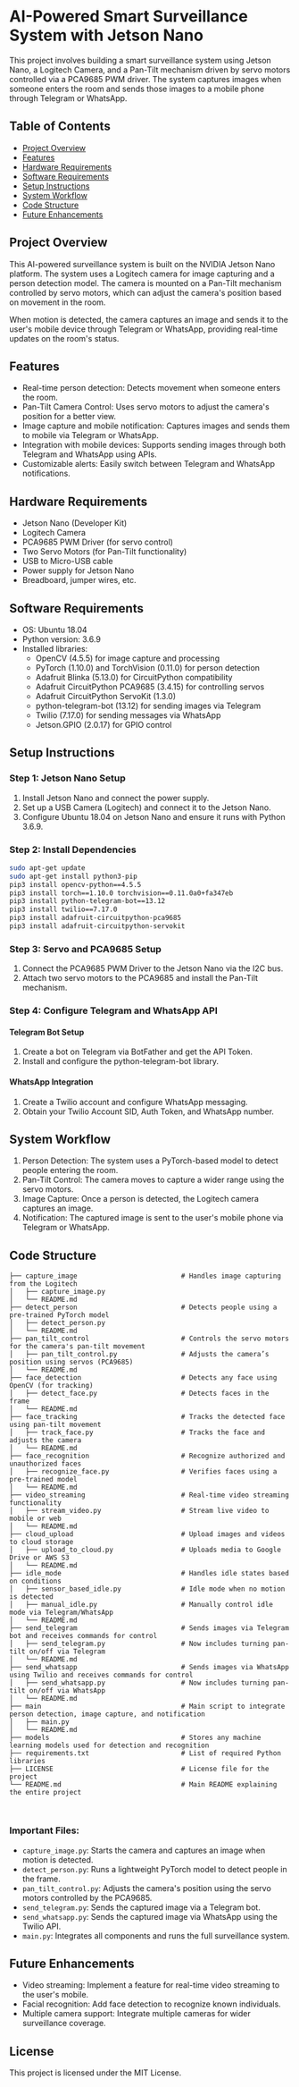 # AI-Powered Smart Surveillance System with Jetson Nano

This project involves building a smart surveillance system using Jetson Nano, a Logitech Camera, and a Pan-Tilt mechanism driven by servo motors controlled via a PCA9685 PWM driver. The system captures images when someone enters the room and sends those images to a mobile phone through Telegram or WhatsApp.

## Table of Contents
- [Project Overview](#project-overview)
- [Features](#features)
- [Hardware Requirements](#hardware-requirements)
- [Software Requirements](#software-requirements)
- [Setup Instructions](#setup-instructions)
- [System Workflow](#system-workflow)
- [Code Structure](#code-structure)
- [Future Enhancements](#future-enhancements)

## Project Overview

This AI-powered surveillance system is built on the NVIDIA Jetson Nano platform. The system uses a Logitech camera for image capturing and a person detection model. The camera is mounted on a Pan-Tilt mechanism controlled by servo motors, which can adjust the camera's position based on movement in the room.

When motion is detected, the camera captures an image and sends it to the user's mobile device through Telegram or WhatsApp, providing real-time updates on the room's status.

## Features

- Real-time person detection: Detects movement when someone enters the room.
- Pan-Tilt Camera Control: Uses servo motors to adjust the camera's position for a better view.
- Image capture and mobile notification: Captures images and sends them to mobile via Telegram or WhatsApp.
- Integration with mobile devices: Supports sending images through both Telegram and WhatsApp using APIs.
- Customizable alerts: Easily switch between Telegram and WhatsApp notifications.

## Hardware Requirements

- Jetson Nano (Developer Kit)
- Logitech Camera
- PCA9685 PWM Driver (for servo control)
- Two Servo Motors (for Pan-Tilt functionality)
- USB to Micro-USB cable
- Power supply for Jetson Nano
- Breadboard, jumper wires, etc.

## Software Requirements

- OS: Ubuntu 18.04
- Python version: 3.6.9
- Installed libraries:
  - OpenCV (4.5.5) for image capture and processing
  - PyTorch (1.10.0) and TorchVision (0.11.0) for person detection
  - Adafruit Blinka (5.13.0) for CircuitPython compatibility
  - Adafruit CircuitPython PCA9685 (3.4.15) for controlling servos
  - Adafruit CircuitPython ServoKit (1.3.0)
  - python-telegram-bot (13.12) for sending images via Telegram
  - Twilio (7.17.0) for sending messages via WhatsApp
  - Jetson.GPIO (2.0.17) for GPIO control

## Setup Instructions

### Step 1: Jetson Nano Setup
1. Install Jetson Nano and connect the power supply.
2. Set up a USB Camera (Logitech) and connect it to the Jetson Nano.
3. Configure Ubuntu 18.04 on Jetson Nano and ensure it runs with Python 3.6.9.

### Step 2: Install Dependencies
```bash
sudo apt-get update
sudo apt-get install python3-pip
pip3 install opencv-python==4.5.5
pip3 install torch==1.10.0 torchvision==0.11.0a0+fa347eb
pip3 install python-telegram-bot==13.12
pip3 install twilio==7.17.0
pip3 install adafruit-circuitpython-pca9685
pip3 install adafruit-circuitpython-servokit
```

### Step 3: Servo and PCA9685 Setup
1. Connect the PCA9685 PWM Driver to the Jetson Nano via the I2C bus.
2. Attach two servo motors to the PCA9685 and install the Pan-Tilt mechanism.

### Step 4: Configure Telegram and WhatsApp API
#### Telegram Bot Setup
1. Create a bot on Telegram via BotFather and get the API Token.
2. Install and configure the python-telegram-bot library.

#### WhatsApp Integration
1. Create a Twilio account and configure WhatsApp messaging.
2. Obtain your Twilio Account SID, Auth Token, and WhatsApp number.

## System Workflow

1. Person Detection: The system uses a PyTorch-based model to detect people entering the room.
2. Pan-Tilt Control: The camera moves to capture a wider range using the servo motors.
3. Image Capture: Once a person is detected, the Logitech camera captures an image.
4. Notification: The captured image is sent to the user's mobile phone via Telegram or WhatsApp.

## Code Structure

```
├── capture_image                          # Handles image capturing from the Logitech
│   ├── capture_image.py           
│   └── README.md
├── detect_person                          # Detects people using a pre-trained PyTorch model
│   ├── detect_person.py                   
│   └── README.md
├── pan_tilt_control                       # Controls the servo motors for the camera's pan-tilt movement
│   ├── pan_tilt_control.py                # Adjusts the camera’s position using servos (PCA9685)
│   └── README.md
├── face_detection                         # Detects any face using OpenCV (for tracking)
│   ├── detect_face.py                     # Detects faces in the frame
│   └── README.md
├── face_tracking                          # Tracks the detected face using pan-tilt movement
│   ├── track_face.py                      # Tracks the face and adjusts the camera
│   └── README.md
├── face_recognition                       # Recognize authorized and unauthorized faces
│   ├── recognize_face.py                  # Verifies faces using a pre-trained model
│   └── README.md
├── video_streaming                        # Real-time video streaming functionality
│   ├── stream_video.py                    # Stream live video to mobile or web
│   └── README.md
├── cloud_upload                           # Upload images and videos to cloud storage
│   ├── upload_to_cloud.py                 # Uploads media to Google Drive or AWS S3
│   └── README.md
├── idle_mode                              # Handles idle states based on conditions
│   ├── sensor_based_idle.py               # Idle mode when no motion is detected
│   ├── manual_idle.py                     # Manually control idle mode via Telegram/WhatsApp
│   └── README.md
├── send_telegram                          # Sends images via Telegram bot and receives commands for control
│   ├── send_telegram.py                   # Now includes turning pan-tilt on/off via Telegram
│   └── README.md
├── send_whatsapp                          # Sends images via WhatsApp using Twilio and receives commands for control                        
│   ├── send_whatsapp.py                   # Now includes turning pan-tilt on/off via WhatsApp
│   └── README.md
├── main                                   # Main script to integrate person detection, image capture, and notification                               
│   ├── main.py
│   └── README.md
├── models                                 # Stores any machine learning models used for detection and recognition                                
├── requirements.txt                       # List of required Python libraries
├── LICENSE                                # License file for the project
└── README.md                              # Main README explaining the entire project



```

### Important Files:
- `capture_image.py`: Starts the camera and captures an image when motion is detected.
- `detect_person.py`: Runs a lightweight PyTorch model to detect people in the frame.
- `pan_tilt_control.py`: Adjusts the camera's position using the servo motors controlled by the PCA9685.
- `send_telegram.py`: Sends the captured image via a Telegram bot.
- `send_whatsapp.py`: Sends the captured image via WhatsApp using the Twilio API.
- `main.py`: Integrates all components and runs the full surveillance system.

## Future Enhancements

- Video streaming: Implement a feature for real-time video streaming to the user's mobile.
- Facial recognition: Add face detection to recognize known individuals.
- Multiple camera support: Integrate multiple cameras for wider surveillance coverage.

## License

This project is licensed under the MIT License.
